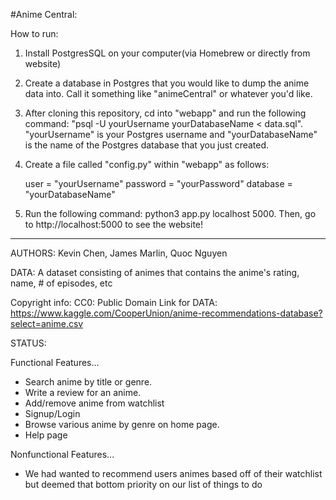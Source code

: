 #Anime Central:

How to run:

1. Install PostgresSQL on your computer(via Homebrew or directly from website)

2. Create a database in Postgres that you would like to dump the anime data into. Call it something like "animeCentral" or whatever you'd like.

3. After cloning this repository, cd into "webapp" and run the following command: "psql -U yourUsername yourDatabaseName < data.sql". "yourUsername" is your Postgres username and "yourDatabaseName" is the name of the Postgres database that you just created.

4. Create a file called "config.py" within "webapp" as follows:
    
    user = "yourUsername"
    password = "yourPassword"
    database = "yourDatabaseName"
    
5. Run the following command: python3 app.py localhost 5000. Then, go to http://localhost:5000 to see the website!

_______________________________________________________________________________

AUTHORS: Kevin Chen, James Marlin, Quoc Nguyen

DATA: A dataset consisting of animes that contains the anime's rating, name, # of episodes, etc

Copyright info: CC0: Public Domain
Link for DATA: https://www.kaggle.com/CooperUnion/anime-recommendations-database?select=anime.csv

STATUS:

Functional Features...
- Search anime by title or genre.
- Write a review for an anime.
- Add/remove anime from watchlist
- Signup/Login
- Browse various anime by genre on home page.
- Help page


Nonfunctional Features...
- We had wanted to recommend 
  users animes based off of their
  watchlist but deemed that bottom 
  priority on our list of things to do

